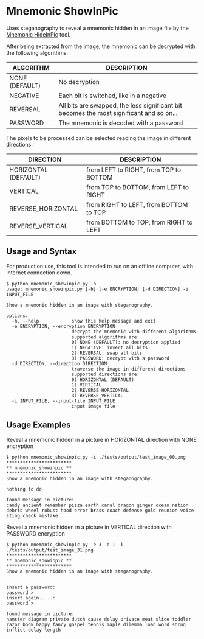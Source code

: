 # Mnemonic ShowInPic

Uses steganography to reveal a mnemonic hidden in an image file by the [Mnemonic HideInPic](MNEMONIC_HIDEINPIC.md) tool.

After being extracted from the image, the mnemonic can be decrypted with the following algorithms:

| ALGORITHM      | DESCRIPTION                                                                              |
|----------------|------------------------------------------------------------------------------------------|
| NONE (DEFAULT) | No decryption                                                                            |
| NEGATIVE       | Each bit is switched, like in a negative                                                 |
| REVERSAL       | All bits are swapped, the less significant bit becomes the most significant and so on... |
| PASSWORD       | The mnemonic is decoded with a password                                                  |

The pixels to be processed can be selected reading the image in different directions:

| DIRECTION            | DESCRIPTION                            |
|----------------------|----------------------------------------|
| HORIZONTAL (DEFAULT) | from LEFT to RIGHT, from TOP to BOTTOM |
| VERTICAL             | from TOP to BOTTOM, from LEFT to RIGHT |
| REVERSE_HORIZONTAL   | from RIGHT to LEFT, from BOTTOM to TOP |
| REVERSE_VERTICAL     | from BOTTOM to TOP, from RIGHT to LEFT |

## Usage and Syntax
For production use, this tool is intended to run on an offline computer, with internet connection down.

```
$ python mnemonic_showinpic.py -h
usage: mnemonic_showinpic.py [-h] [-e ENCRYPTION] [-d DIRECTION] -i INPUT_FILE

Show a mnemonic hidden in an image with steganography.

options:
  -h, --help            show this help message and exit
  -e ENCRYPTION, --encryption ENCRYPTION
                        decrypt the mnemonic with different algorithms
                        supported algorithms are:
                        0) NONE (DEFAULT): no decryption applied
                        1) NEGATIVE: invert all bits
                        2) REVERSAL: swap all bits
                        3) PASSWORD: decrypt with a password
  -d DIRECTION, --direction DIRECTION
                        traverse the image in different directions
                        supported directions are:
                        0) HORIZONTAL (DEFAULT)
                        1) VERTICAL
                        2) REVERSE_HORIZONTAL
                        3) REVERSE_VERTICAL
  -i INPUT_FILE, --input-file INPUT_FILE
                        input image file
```

## Usage Examples

Reveal a mnemonic hidden in a picture in HORIZONTAL direction with NONE encryption

```
$ python mnemonic_showinpic.py -i ./tests/output/test_image_00.png 
************************
** mnemonic_showinpic **
************************
Show a mnemonic hidden in an image with steganography.

nothing to do

found message in picture:
candy ancient remember pizza earth canal dragon ginger ocean nation debris wheel robust hood error brass coach defense gold reunion voice sting check mistake
```

Reveal a mnemonic hidden in a picture in VERTICAL direction with PASSWORD encryption

```
$ python mnemonic_showinpic.py -e 3 -d 1 -i ./tests/output/test_image_31.png 
************************
** mnemonic_showinpic **
************************
Show a mnemonic hidden in an image with steganography.


insert a password:
password > 
insert again.....:
password > 

found message in picture:
hamster diagram private dutch cause delay private meat slide toddler razor book happy fancy gospel tennis maple dilemma loan word shrug inflict delay length
```
